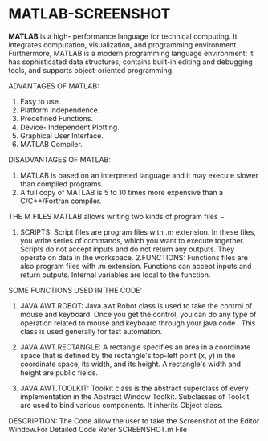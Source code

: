 # MATLAB-SCREENSHOT


**MATLAB** is a high- performance language for technical computing. It integrates computation, visualization, and programming environment. Furthermore, MATLAB is a modern programming language environment: it has sophisticated data structures, contains built-in editing and debugging tools, and supports object-oriented programming.

ADVANTAGES OF MATLAB:
1. Easy to use.
2. Platform Independence.
3. Predefined Functions.
4. Device- Independent Plotting.
5. Graphical User Interface.
6. MATLAB Compiler.

DISADVANTAGES OF MATLAB:
1. MATLAB is based on an interpreted language and it may execute slower than compiled programs.
2. A full copy of MATLAB is 5 to 10 times more expensive than a C/C++/Fortran compiler.

THE M FILES MATLAB allows writing two kinds of program files −
1. SCRIPTS: Script files are program files with .m extension. In these files, you write series of commands, which you want to execute together. Scripts do not accept inputs and do not return any outputs. They operate on data in the workspace.
2.FUNCTIONS: Functions files are also program files with .m extension. Functions can accept inputs and return outputs. Internal variables are local to the function.


SOME FUNCTIONS USED IN THE CODE:
1. JAVA.AWT.ROBOT: Java.awt.Robot class is used to take the control of mouse and keyboard. Once you get the control, you can do any type of operation related to mouse and keyboard through your java code . This class is used generally for test automation.

2. JAVA.AWT.RECTANGLE: A rectangle specifies an area in a coordinate space that is defined by the rectangle's top-left point (x, y) in the coordinate space, its width, and its height. A rectangle's width and height are public fields.

3. JAVA.AWT.TOOLKIT: Toolkit class is the abstract superclass of every implementation in the Abstract Window Toolkit. Subclasses of Toolkit are used to bind various components. It inherits Object class.

DESCRIPTION: The Code allow the user to take the Screenshot of the Editor Window.For Detailed Code Refer SCREENSHOT.m File
